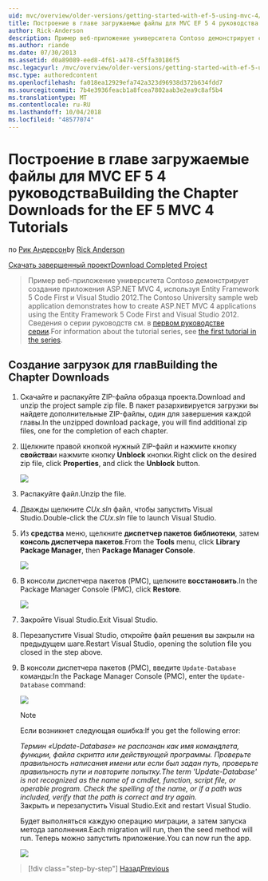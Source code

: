 ```yaml
---
uid: mvc/overview/older-versions/getting-started-with-ef-5-using-mvc-4/building-the-ef5-mvc4-chapter-downloads
title: Построение в главе загружаемые файлы для MVC EF 5 4 руководства | Документация Майкрософт
author: Rick-Anderson
description: Пример веб-приложение университета Contoso демонстрирует создание приложения ASP.NET MVC 4, с помощью Entity Framework 5 Code First и Visual Studio...
ms.author: riande
ms.date: 07/30/2013
ms.assetid: d0a89089-eed8-4f61-a478-c5ffa30186f5
msc.legacyurl: /mvc/overview/older-versions/getting-started-with-ef-5-using-mvc-4/building-the-ef5-mvc4-chapter-downloads
msc.type: authoredcontent
ms.openlocfilehash: fa018ea12929efa742a323d96938d372b634fdd7
ms.sourcegitcommit: 7b4e3936feacb1a8fcea7802aab3e2ea9c8af5b4
ms.translationtype: MT
ms.contentlocale: ru-RU
ms.lasthandoff: 10/04/2018
ms.locfileid: "48577074"
---
```

<a name="building-the-chapter-downloads-for-the-ef-5-mvc-4-tutorials"></a><span data-ttu-id="6d4a4-103">Построение в главе загружаемые файлы для MVC EF 5 4 руководства</span><span class="sxs-lookup"><span data-stu-id="6d4a4-103">Building the Chapter Downloads for the EF 5 MVC 4 Tutorials</span></span>
====================
<span data-ttu-id="6d4a4-104">по [Рик Андерсон]((https://twitter.com/RickAndMSFT))</span><span class="sxs-lookup"><span data-stu-id="6d4a4-104">by [Rick Anderson]((https://twitter.com/RickAndMSFT))</span></span>

[<span data-ttu-id="6d4a4-105">Скачать завершенный проект</span><span class="sxs-lookup"><span data-stu-id="6d4a4-105">Download Completed Project</span></span>](http://code.msdn.microsoft.com/Getting-Started-with-dd0e2ed8)

> <span data-ttu-id="6d4a4-106">Пример веб-приложение университета Contoso демонстрирует создание приложения ASP.NET MVC 4, используя Entity Framework 5 Code First и Visual Studio 2012.</span><span class="sxs-lookup"><span data-stu-id="6d4a4-106">The Contoso University sample web application demonstrates how to create ASP.NET MVC 4 applications using the Entity Framework 5 Code First and Visual Studio 2012.</span></span> <span data-ttu-id="6d4a4-107">Сведения о серии руководств см. в [первом руководстве серии](creating-an-entity-framework-data-model-for-an-asp-net-mvc-application.md).</span><span class="sxs-lookup"><span data-stu-id="6d4a4-107">For information about the tutorial series, see [the first tutorial in the series](creating-an-entity-framework-data-model-for-an-asp-net-mvc-application.md).</span></span>


## <a name="building-the-chapter-downloads"></a><span data-ttu-id="6d4a4-108">Создание загрузок для глав</span><span class="sxs-lookup"><span data-stu-id="6d4a4-108">Building the Chapter Downloads</span></span>

1. <span data-ttu-id="6d4a4-109">Скачайте и распакуйте ZIP-файла образца проекта.</span><span class="sxs-lookup"><span data-stu-id="6d4a4-109">Download and unzip the  project sample zip file.</span></span> <span data-ttu-id="6d4a4-110">В пакет разархивируется загрузки вы найдете дополнительные ZIP-файлы, один для завершения каждой главы.</span><span class="sxs-lookup"><span data-stu-id="6d4a4-110">In the unzipped download package, you will find additional zip files, one for the completion of each chapter.</span></span>
2. <span data-ttu-id="6d4a4-111">Щелкните правой кнопкой нужный ZIP-файл и нажмите кнопку **свойства**и нажмите кнопку **Unblock** кнопки.</span><span class="sxs-lookup"><span data-stu-id="6d4a4-111">Right click on the desired zip file, click **Properties**, and click the **Unblock** button.</span></span>  
  
    ![](building-the-ef5-mvc4-chapter-downloads/_static/image1.png)
3. <span data-ttu-id="6d4a4-112">Распакуйте файл.</span><span class="sxs-lookup"><span data-stu-id="6d4a4-112">Unzip the file.</span></span>
4. <span data-ttu-id="6d4a4-113">Дважды щелкните *CUx.sln* файл, чтобы запустить Visual Studio.</span><span class="sxs-lookup"><span data-stu-id="6d4a4-113">Double-click the *CUx.sln* file to launch Visual Studio.</span></span>
5. <span data-ttu-id="6d4a4-114">Из **средства** меню, щелкните **диспетчер пакетов библиотеки**, затем **консоль диспетчера пакетов**.</span><span class="sxs-lookup"><span data-stu-id="6d4a4-114">From the **Tools** menu, click **Library Package Manager**, then **Package Manager Console**.</span></span>  
  
    ![](building-the-ef5-mvc4-chapter-downloads/_static/image2.png)
6. <span data-ttu-id="6d4a4-115">В консоли диспетчера пакетов (PMC), щелкните **восстановить**.</span><span class="sxs-lookup"><span data-stu-id="6d4a4-115">In the Package Manager Console (PMC), click **Restore**.</span></span>  
  
    ![](building-the-ef5-mvc4-chapter-downloads/_static/image3.png)
7. <span data-ttu-id="6d4a4-116">Закройте Visual Studio.</span><span class="sxs-lookup"><span data-stu-id="6d4a4-116">Exit Visual Studio.</span></span>
8. <span data-ttu-id="6d4a4-117">Перезапустите Visual Studio, откройте файл решения вы закрыли на предыдущем шаге.</span><span class="sxs-lookup"><span data-stu-id="6d4a4-117">Restart Visual Studio, opening the solution file you closed in the step above.</span></span>
9. <span data-ttu-id="6d4a4-118">В консоли диспетчера пакетов (PMC), введите `Update-Database` команды:</span><span class="sxs-lookup"><span data-stu-id="6d4a4-118">In the Package Manager Console (PMC), enter the `Update-Database` command:</span></span>  
  
    ![](building-the-ef5-mvc4-chapter-downloads/_static/image4.png)  

    > [!NOTE]
    > <span data-ttu-id="6d4a4-119">Если возникнет следующая ошибка:</span><span class="sxs-lookup"><span data-stu-id="6d4a4-119">If you get the following error:</span></span>  
    >   
    >  <span data-ttu-id="6d4a4-120">*Термин «Update-Database» не распознан как имя командлета, функции, файла скрипта или действующей программы. Проверьте правильность написания имени или если был задан путь, проверьте правильность пути и повторите попытку.*</span><span class="sxs-lookup"><span data-stu-id="6d4a4-120">*The term 'Update-Database' is not recognized as the name of a cmdlet, function, script file, or operable program. Check the spelling of the name, or if a path was included, verify that the path is correct and try again.*</span></span>  
    > <span data-ttu-id="6d4a4-121">Закрыть и перезапустить Visual Studio.</span><span class="sxs-lookup"><span data-stu-id="6d4a4-121">Exit and restart Visual Studio.</span></span>

    <span data-ttu-id="6d4a4-122">Будет выполняться каждую операцию миграции, а затем запуска метода заполнения.</span><span class="sxs-lookup"><span data-stu-id="6d4a4-122">Each migration will run, then the seed method will run.</span></span> <span data-ttu-id="6d4a4-123">Теперь можно запустить приложение.</span><span class="sxs-lookup"><span data-stu-id="6d4a4-123">You can now run the app.</span></span>

    ![](building-the-ef5-mvc4-chapter-downloads/_static/image5.png)

> [!div class="step-by-step"]
> [<span data-ttu-id="6d4a4-124">Назад</span><span class="sxs-lookup"><span data-stu-id="6d4a4-124">Previous</span></span>](advanced-entity-framework-scenarios-for-an-mvc-web-application.md)
